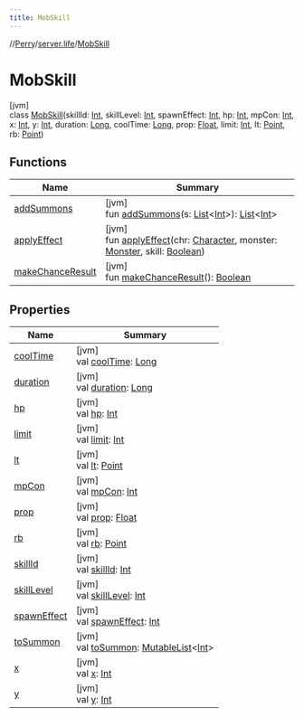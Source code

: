 ```yaml
---
title: MobSkill
---
```

//[Perry](../../../index.html)/[server.life](../index.html)/[MobSkill](index.html)



# MobSkill



[jvm]\
class [MobSkill](index.html)(skillId: [Int](https://kotlinlang.org/api/latest/jvm/stdlib/kotlin/-int/index.html), skillLevel: [Int](https://kotlinlang.org/api/latest/jvm/stdlib/kotlin/-int/index.html), spawnEffect: [Int](https://kotlinlang.org/api/latest/jvm/stdlib/kotlin/-int/index.html), hp: [Int](https://kotlinlang.org/api/latest/jvm/stdlib/kotlin/-int/index.html), mpCon: [Int](https://kotlinlang.org/api/latest/jvm/stdlib/kotlin/-int/index.html), x: [Int](https://kotlinlang.org/api/latest/jvm/stdlib/kotlin/-int/index.html), y: [Int](https://kotlinlang.org/api/latest/jvm/stdlib/kotlin/-int/index.html), duration: [Long](https://kotlinlang.org/api/latest/jvm/stdlib/kotlin/-long/index.html), coolTime: [Long](https://kotlinlang.org/api/latest/jvm/stdlib/kotlin/-long/index.html), prop: [Float](https://kotlinlang.org/api/latest/jvm/stdlib/kotlin/-float/index.html), limit: [Int](https://kotlinlang.org/api/latest/jvm/stdlib/kotlin/-int/index.html), lt: [Point](https://docs.oracle.com/javase/8/docs/api/java/awt/Point.html), rb: [Point](https://docs.oracle.com/javase/8/docs/api/java/awt/Point.html))



## Functions


| Name | Summary |
|---|---|
| [addSummons](add-summons.html) | [jvm]<br>fun [addSummons](add-summons.html)(s: [List](https://kotlinlang.org/api/latest/jvm/stdlib/kotlin.collections/-list/index.html)&lt;[Int](https://kotlinlang.org/api/latest/jvm/stdlib/kotlin/-int/index.html)&gt;): [List](https://kotlinlang.org/api/latest/jvm/stdlib/kotlin.collections/-list/index.html)&lt;[Int](https://kotlinlang.org/api/latest/jvm/stdlib/kotlin/-int/index.html)&gt; |
| [applyEffect](apply-effect.html) | [jvm]<br>fun [applyEffect](apply-effect.html)(chr: [Character](../../client/-character/index.html), monster: [Monster](../-monster/index.html), skill: [Boolean](https://kotlinlang.org/api/latest/jvm/stdlib/kotlin/-boolean/index.html)) |
| [makeChanceResult](make-chance-result.html) | [jvm]<br>fun [makeChanceResult](make-chance-result.html)(): [Boolean](https://kotlinlang.org/api/latest/jvm/stdlib/kotlin/-boolean/index.html) |


## Properties


| Name | Summary |
|---|---|
| [coolTime](cool-time.html) | [jvm]<br>val [coolTime](cool-time.html): [Long](https://kotlinlang.org/api/latest/jvm/stdlib/kotlin/-long/index.html) |
| [duration](duration.html) | [jvm]<br>val [duration](duration.html): [Long](https://kotlinlang.org/api/latest/jvm/stdlib/kotlin/-long/index.html) |
| [hp](hp.html) | [jvm]<br>val [hp](hp.html): [Int](https://kotlinlang.org/api/latest/jvm/stdlib/kotlin/-int/index.html) |
| [limit](limit.html) | [jvm]<br>val [limit](limit.html): [Int](https://kotlinlang.org/api/latest/jvm/stdlib/kotlin/-int/index.html) |
| [lt](lt.html) | [jvm]<br>val [lt](lt.html): [Point](https://docs.oracle.com/javase/8/docs/api/java/awt/Point.html) |
| [mpCon](mp-con.html) | [jvm]<br>val [mpCon](mp-con.html): [Int](https://kotlinlang.org/api/latest/jvm/stdlib/kotlin/-int/index.html) |
| [prop](prop.html) | [jvm]<br>val [prop](prop.html): [Float](https://kotlinlang.org/api/latest/jvm/stdlib/kotlin/-float/index.html) |
| [rb](rb.html) | [jvm]<br>val [rb](rb.html): [Point](https://docs.oracle.com/javase/8/docs/api/java/awt/Point.html) |
| [skillId](skill-id.html) | [jvm]<br>val [skillId](skill-id.html): [Int](https://kotlinlang.org/api/latest/jvm/stdlib/kotlin/-int/index.html) |
| [skillLevel](skill-level.html) | [jvm]<br>val [skillLevel](skill-level.html): [Int](https://kotlinlang.org/api/latest/jvm/stdlib/kotlin/-int/index.html) |
| [spawnEffect](spawn-effect.html) | [jvm]<br>val [spawnEffect](spawn-effect.html): [Int](https://kotlinlang.org/api/latest/jvm/stdlib/kotlin/-int/index.html) |
| [toSummon](to-summon.html) | [jvm]<br>val [toSummon](to-summon.html): [MutableList](https://kotlinlang.org/api/latest/jvm/stdlib/kotlin.collections/-mutable-list/index.html)&lt;[Int](https://kotlinlang.org/api/latest/jvm/stdlib/kotlin/-int/index.html)&gt; |
| [x](x.html) | [jvm]<br>val [x](x.html): [Int](https://kotlinlang.org/api/latest/jvm/stdlib/kotlin/-int/index.html) |
| [y](y.html) | [jvm]<br>val [y](y.html): [Int](https://kotlinlang.org/api/latest/jvm/stdlib/kotlin/-int/index.html) |

